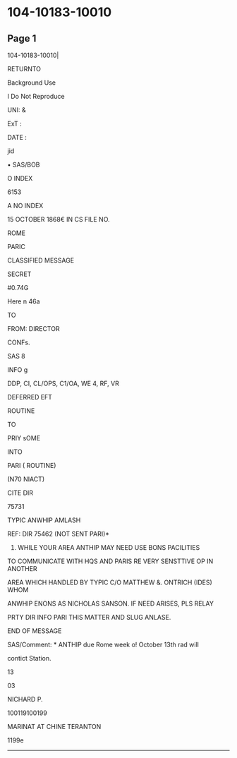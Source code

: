 # 104-10183-10010

## Page 1

104-10183-10010|

RETURNTO

Background Use

I Do Not Reproduce

UNI: &

ExT :

DATE :

jid

• SAS/BOB

O INDEX

6153

A NO INDEX

15 OCTOBER 1868€ IN CS FILE NO.

ROME

PARIC

CLASSIFIED MESSAGE

SECRET

#0.74G

Here n 46a

TO

FROM: DIRECTOR

CONFs.

SAS 8

INFO g

DDP, CI, CL/OPS, C1/OA, WE 4, RF, VR

DEFERRED EFT

ROUTINE

TO

PRIY sOME

INTO

PARI ( ROUTINE)

(N70 NIACT)

CITE DIR

75731

TYPIC ANWHIP AMLASH

REF: DIR 75462 (NOT SENT PARI)*

1. WHILE YOUR AREA ANTHIP MAY NEED USE BONS PACILITIES

TO COMMUNICATE WITH HQS AND PARIS RE VERY SENSTTIVE OP IN ANOTHER

AREA WHICH HANDLED BY TYPIC C/O MATTHEW &. ONTRICH (IDES) WHOM

ANWHIP ENONS AS NICHOLAS SANSON. IF NEED ARISES, PLS RELAY

PRTY DIR INFO PARI THIS MATTER AND SLUG ANLASE.

END OF MESSAGE

SAS/Comment: * ANTHIP due Rome week o! October 13th rad will

contict Station.

13

03

NICHARD P.

100119100199

MARINAT AT CHINE TERANTON

1199e

---

